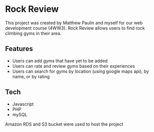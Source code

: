 # Rock Review

This project was created by Matthew Paulin and myself for our web development course (4WW3). Rock Review allows users to find rock climbing gyms in their area.

## Features

- Users can add gyms that have yet to be added
- Users can rate and review gyms based on their experiences
- Users can search for gyms by location (using google maps api), by name, or by rating

## Tech

- Javascript
- PHP
- mySQL

Amazon RDS and S3 bucket were used to host the project
